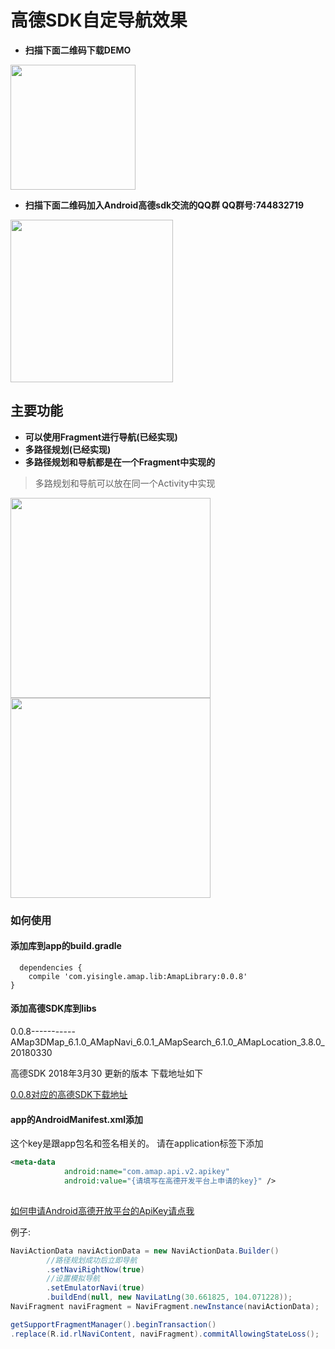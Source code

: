 # 高德SDK自定导航效果


- **扫描下面二维码下载DEMO**

<img width="200px" src="http://p6wrbso1g.bkt.clouddn.com/apk%E4%B8%8B%E8%BD%BD%E5%9C%B0%E5%9D%80.png"/>



- **扫描下面二维码加入Android高德sdk交流的QQ群 QQ群号:744832719**

<img width="260px" src="http://p6wrbso1g.bkt.clouddn.com/%E9%AB%98%E5%BE%B7qq%E7%BE%A4%E5%88%86%E4%BA%AB.png"/>

## 主要功能
- **可以使用Fragment进行导航(已经实现)**
- **多路径规划(已经实现)**
- **多路径规划和导航都是在一个Fragment中实现的**

> 多路规划和导航可以放在同一个Activity中实现

<img width="320px" src="http://p6wrbso1g.bkt.clouddn.com/%E5%A4%9A%E8%B7%AF%E5%BE%84%E8%A7%84%E5%88%92%E5%9B%BE%E7%89%87.png"/>

<img width="320px" src="http://ohsx1h37z.bkt.clouddn.com/%E9%AB%98%E5%BE%B7%E5%AF%BC%E8%88%AA%E6%95%88%E6%9E%9C%E5%9B%BE1.png"/>





### 如何使用


#### 添加库到app的build.gradle

```
  dependencies {
    compile 'com.yisingle.amap.lib:AmapLibrary:0.0.8'
}
```
#### 添加高德SDK库到libs

0.0.8-----------AMap3DMap_6.1.0_AMapNavi_6.0.1_AMapSearch_6.1.0_AMapLocation_3.8.0_20180330

高德SDK 2018年3月30 更新的版本 下载地址如下

[0.0.8对应的高德SDK下载地址](http://p6wqjwt3q.bkt.clouddn.com/0.0.6%E5%AF%B9%E5%BA%94%E9%AB%98%E5%BE%B7SDK.zip)

#### app的AndroidManifest.xml添加<meta-data>     




这个key是跟app包名和签名相关的。
请在application标签下添加
```xml
<meta-data
            android:name="com.amap.api.v2.apikey"
            android:value="{请填写在高德开发平台上申请的key}" />
            
```


[如何申请Android高德开放平台的ApiKey请点我](https://github.com/jikun2008/CustomNaviByGaode/blob/master/%E7%94%B3%E8%AF%B7%E9%AB%98%E5%BE%B7sdk%E7%9A%84ApiKey%E7%9A%84%E6%AD%A5%E9%AA%A4.md)


例子:

``` java
NaviActionData naviActionData = new NaviActionData.Builder()
        //路径规划成功后立即导航
        .setNaviRightNow(true)
        //设置模拟导航
        .setEmulatorNavi(true)
        .buildEnd(null, new NaviLatLng(30.661825, 104.071228));
NaviFragment naviFragment = NaviFragment.newInstance(naviActionData);

getSupportFragmentManager().beginTransaction()
.replace(R.id.rlNaviContent, naviFragment).commitAllowingStateLoss();
```



















```

```








